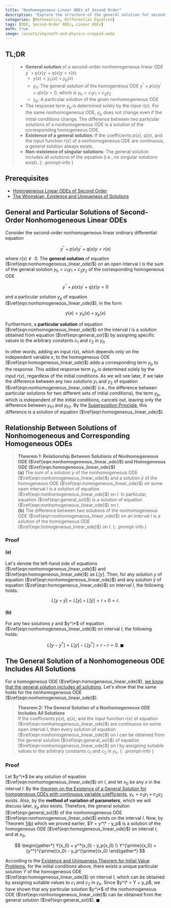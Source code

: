 ```yaml
---
title: "Nonhomogeneous Linear ODEs of Second Order"
description: "Explore the structure of the general solution for second-order nonhomogeneous linear ODEs in relation to their homogeneous counterparts. This post proves the existence of a general solution and the non-existence of singular solutions."
categories: [Mathematics, Differential Equation]
tags: [ODE, Second-Order ODEs, Linear ODEs]
math: true
image: /assets/img/math-and-physics-cropped.webp
---
```


## TL;DR
> - **General solution** of a second-order nonhomogeneous linear ODE $y^{\prime\prime} + p(x)y^{\prime} + q(x)y = r(x)$:
>   - $y(x) = y_h(x) + y_p(x)$
>   - $y_h$: The general solution of the homogeneous ODE $y^{\prime\prime} + p(x)y^{\prime} + q(x)y = 0$, which is $y_h = c_1y_1 + c_2y_2$
>   - $y_p$: A particular solution of the given nonhomogeneous ODE
> - The response term $y_p$ is determined solely by the input $r(x)$. For the same nonhomogeneous ODE, $y_p$ does not change even if the initial conditions change. The difference between two particular solutions of a nonhomogeneous ODE is a solution of the corresponding homogeneous ODE.
> - **Existence of a general solution**: If the coefficients $p(x)$, $q(x)$, and the input function $r(x)$ of a nonhomogeneous ODE are continuous, a general solution always exists.
> - **Non-existence of singular solutions**: The general solution includes all solutions of the equation (i.e., no singular solutions exist).
{: .prompt-info }

## Prerequisites
- [Homogeneous Linear ODEs of Second Order](/posts/homogeneous-linear-odes-of-second-order/)
- [The Wronskian, Existence and Uniqueness of Solutions](/posts/wronskian-existence-and-uniqueness-of-solutions/)

## General and Particular Solutions of Second-Order Nonhomogeneous Linear ODEs
Consider the second-order nonhomogeneous linear ordinary differential equation

$$ y^{\prime\prime} + p(x)y^{\prime} + q(x)y = r(x) \label{eqn:nonhomogeneous_linear_ode}\tag{1}$$

where $r(x) \not\equiv 0$. The **general solution** of equation ($\ref{eqn:nonhomogeneous_linear_ode}$) on an open interval $I$ is the sum of the general solution $y_h = c_1y_1 + c_2y_2$ of the corresponding homogeneous ODE

$$ y^{\prime\prime} + p(x)y^{\prime} + q(x)y = 0 \label{eqn:homogeneous_linear_ode}\tag{2} $$

and a particular solution $y_p$ of equation ($\ref{eqn:nonhomogeneous_linear_ode}$), in the form

$$ y(x) = y_h(x) + y_p(x) \label{eqn:general_sol}\tag{3}$$

Furthermore, a **particular solution** of equation ($\ref{eqn:nonhomogeneous_linear_ode}$) on the interval $I$ is a solution obtained from equation ($\ref{eqn:general_sol}$) by assigning specific values to the arbitrary constants $c_1$ and $c_2$ in $y_h$.

In other words, adding an input $r(x)$, which depends only on the independent variable $x$, to the homogeneous ODE ($\ref{eqn:homogeneous_linear_ode}$) adds a corresponding term $y_p$ to the response. This added response term $y_p$ is determined solely by the input $r(x)$, regardless of the initial conditions. As we will see later, if we take the difference between any two solutions $y_1$ and $y_2$ of equation ($\ref{eqn:nonhomogeneous_linear_ode}$) (i.e., the difference between particular solutions for two different sets of initial conditions), the term $y_p$, which is independent of the initial conditions, cancels out, leaving only the difference between ${y_h}_1$ and ${y_h}_2$. By the [Superposition Principle](/posts/homogeneous-linear-odes-of-second-order/#superposition-principle), this difference is a solution of equation ($\ref{eqn:homogeneous_linear_ode}$).

## Relationship Between Solutions of Nonhomogeneous and Corresponding Homogeneous ODEs
> **Theorem 1: Relationship Between Solutions of Nonhomogeneous ODE ($\ref{eqn:nonhomogeneous_linear_ode}$) and Homogeneous ODE ($\ref{eqn:homogeneous_linear_ode}$)**  
> **(a)** The sum of a solution $y$ of the nonhomogeneous ODE ($\ref{eqn:nonhomogeneous_linear_ode}$) and a solution $\tilde{y}$ of the homogeneous ODE ($\ref{eqn:homogeneous_linear_ode}$) on some open interval $I$ is a solution of equation ($\ref{eqn:nonhomogeneous_linear_ode}$) on $I$. In particular, equation ($\ref{eqn:general_sol}$) is a solution of equation ($\ref{eqn:nonhomogeneous_linear_ode}$) on $I$.  
> **(b)** The difference between two solutions of the nonhomogeneous ODE ($\ref{eqn:nonhomogeneous_linear_ode}$) on an interval $I$ is a solution of the homogeneous ODE ($\ref{eqn:homogeneous_linear_ode}$) on $I$.
{: .prompt-info }

### Proof
#### (a)
Let's denote the left-hand side of equations ($\ref{eqn:nonhomogeneous_linear_ode}$) and ($\ref{eqn:homogeneous_linear_ode}$) as $L[y]$. Then, for any solution $y$ of equation ($\ref{eqn:nonhomogeneous_linear_ode}$) and any solution $\tilde{y}$ of equation ($\ref{eqn:homogeneous_linear_ode}$) on interval $I$, the following holds:

$$ L[y + \tilde{y}] = L[y] + L[\tilde{y}] = r + 0 = r. $$

#### (b)
For any two solutions $y$ and $y^\*$ of equation ($\ref{eqn:nonhomogeneous_linear_ode}$) on interval $I$, the following holds:

$$ L[y - y^*] = L[y] - L[y^*] = r - r = 0.\ \blacksquare $$

## The General Solution of a Nonhomogeneous ODE Includes All Solutions
For a homogeneous ODE ($\ref{eqn:homogeneous_linear_ode}$), [we know that the general solution includes all solutions](/posts/wronskian-existence-and-uniqueness-of-solutions/#the-general-solution-includes-all-solutions). Let's show that the same holds for the nonhomogeneous ODE ($\ref{eqn:nonhomogeneous_linear_ode}$).

> **Theorem 2: The General Solution of a Nonhomogeneous ODE Includes All Solutions**  
> If the coefficients $p(x)$, $q(x)$, and the input function $r(x)$ of equation ($\ref{eqn:nonhomogeneous_linear_ode}$) are continuous on some open interval $I$, then every solution of equation ($\ref{eqn:nonhomogeneous_linear_ode}$) on $I$ can be obtained from the general solution ($\ref{eqn:general_sol}$) of equation ($\ref{eqn:nonhomogeneous_linear_ode}$) on $I$ by assigning suitable values to the arbitrary constants $c_1$ and $c_2$ in $y_h$.
{: .prompt-info }

### Proof
Let $y^\*$ be any solution of equation ($\ref{eqn:nonhomogeneous_linear_ode}$) on $I$, and let $x_0$ be any $x$ in the interval $I$. By the [theorem on the Existence of a General Solution for homogeneous ODEs with continuous variable coefficients](/posts/wronskian-existence-and-uniqueness-of-solutions/#existence-of-a-general-solution), $y_h = c_1y_1 + c_2y_2$ exists. Also, by the **method of variation of parameters**, which we will discuss later, $y_p$ also exists. Therefore, the general solution ($\ref{eqn:general_sol}$) of the nonhomogeneous ODE ($\ref{eqn:nonhomogeneous_linear_ode}$) exists on the interval $I$. Now, by Theorem [1(b)](#relationship-between-solutions-of-nonhomogeneous-and-corresponding-homogeneous-odes) which we proved earlier, $Y = y^\* - y_p$ is a solution of the homogeneous ODE ($\ref{eqn:homogeneous_linear_ode}$) on interval $I$, and at $x_0$,

$$ \begin{gather*}
Y(x_0) = y^*(x_0) - y_p(x_0) \\
Y^{\prime}(x_0) = {y^*}^{\prime}(x_0) - y_p^{\prime}(x_0)
\end{gather*} $$

According to the [Existence and Uniqueness Theorem for Initial Value Problems](/posts/wronskian-existence-and-uniqueness-of-solutions/#existence-and-uniqueness-theorem-for-initial-value-problems), for the initial conditions above, there exists a unique particular solution $Y$ of the homogeneous ODE ($\ref{eqn:homogeneous_linear_ode}$) on interval $I$, which can be obtained by assigning suitable values to $c_1$ and $c_2$ in $y_h$. Since $y^\* = Y + y_p$, we have shown that any particular solution $y^\*$ of the nonhomogeneous ODE ($\ref{eqn:nonhomogeneous_linear_ode}$) can be obtained from the general solution ($\ref{eqn:general_sol}$). $\blacksquare$
